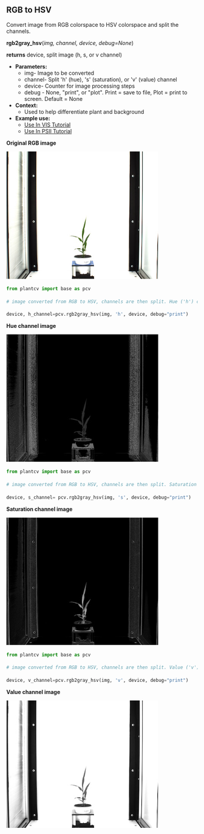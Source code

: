 ## RGB to HSV

Convert image from RGB colorspace to HSV colorspace and split the channels.

**rgb2gray_hsv**(*img, channel, device, debug=None*)

**returns** device, split image (h, s, or v channel)  

- **Parameters:**
    - img- Image to be converted
    - channel- Split 'h' (hue), 's' (saturation), or 'v' (value) channel
    - device- Counter for image processing steps
    - debug - None, "print", or "plot". Print = save to file, Plot = print to screen. Default = None
- **Context:**
    - Used to help differentiate plant and background
- **Example use:**
    - [Use In VIS Tutorial](vis_tutorial.md)
    - [Use In PSII Tutorial](psII_tutorial.md)

**Original RGB image**

![Screenshot](img/documentation_images/rgb2hsv/original_image.jpg)

```python
from plantcv import base as pcv

# image converted from RGB to HSV, channels are then split. Hue ('h') channel is outputed.

device, h_channel=pcv.rgb2gray_hsv(img, 'h', device, debug="print")
```

**Hue channel image**

![Screenshot](img/documentation_images/rgb2hsv/hsv_hue.jpg)

```python
from plantcv import base as pcv
    
# image converted from RGB to HSV, channels are then split. Saturation ('s') channel is outputed.
    
device, s_channel= pcv.rgb2gray_hsv(img, 's', device, debug="print")
```  

**Saturation channel image**

![Screenshot](img/documentation_images/rgb2hsv/hsv_saturation.jpg)

```python
from plantcv import base as pcv

# image converted from RGB to HSV, channels are then split. Value ('v') channel is outputed.

device, v_channel=pcv.rgb2gray_hsv(img, 'v', device, debug="print")
```  

**Value channel image**

![Screenshot](img/documentation_images/rgb2hsv/hsv_value.jpg)
